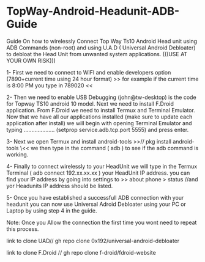 # TopWay-Android-Headunit-ADB-Guide
Guide On how to wirelessly Connect Top Way Ts10 Android Head unit using ADB Commands (non-root) and using U.A.D ( Universal Android Debloater) to debloat the Head Unit from unwanted system applications. (((USE AT YOUR OWN RISK)))

1- First we need to connect to WIFI and enable developers option (7890+current time using 24 hour format) >> for example if the current time is 8:00 PM you type in 789020 << 

2- Then we need to enable USB Debugging (john@tw-desktop) is the code for Topway TS10 android 10 model. Next we need to install F.Droid application. From F.Droid we need to install Termux and Terminal Emulator. Now that we have all our applications installed (make sure to update each application after install) we will begin with opening Terminal Emulator and typing ....................
(setprop service.adb.tcp.port 5555) and press enter.

3- Next we open Termux and install android-tools >>// pkg install android-tools \\<< we then type in the command ( adb ) to see if the adb command is working. 

4- Finally to connect wirelessly to your HeadUnit we will type in the Termux Terminal 
( adb connect 192.xx.xx.xx )  your HeadUnit IP address. you can find your IP address by going into settings to  >> about phone > status //and yor Headunits IP address should be listed.

5- Once you have established a successfull ADB connection with your headunit you can now use Universal Adroid Debloater using your PC or Laptop by using step 4 in the guide.

Note: Once you Allow the connection the first time you wont need to repeat this process.


link to clone UAD//    gh repo clone 0x192/universal-android-debloater


link to clone F.Droid //   gh repo clone f-droid/fdroid-website
